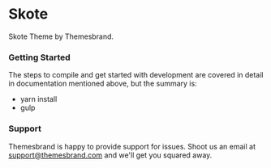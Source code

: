 # Skote #

Skote Theme by Themesbrand.

### Getting Started ###

The steps to compile and get started with development are covered in detail in documentation mentioned above, but the summary is:

- yarn install
- gulp


### Support ###

Themesbrand is happy to provide support for issues. Shoot us an email at support@themesbrand.com and we'll get you squared away.